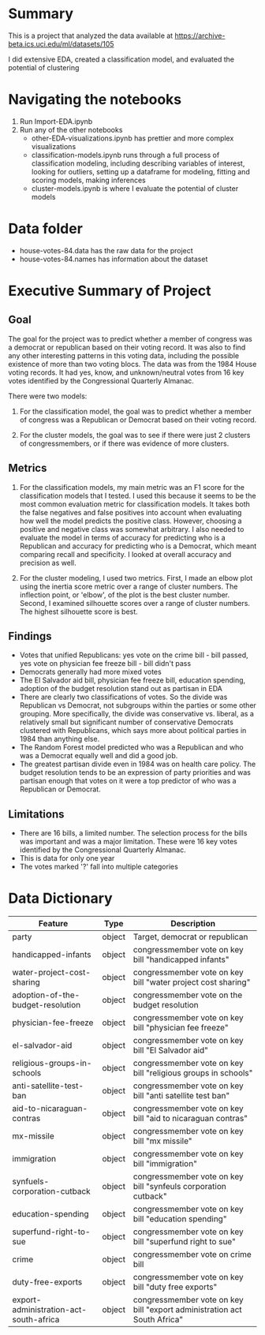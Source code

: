 # Summary

This is a project that analyzed the data available at https://archive-beta.ics.uci.edu/ml/datasets/105 

I did extensive EDA, created a classification model, and evaluated the potential of clustering

# Navigating the notebooks

1. Run Import-EDA.ipynb
2. Run any of the other notebooks
    - other-EDA-visualizations.ipynb has prettier and more complex visualizations
    - classification-models.ipynb runs through a full process of classification modeling, including describing variables of interest, looking for outliers, setting up a dataframe for modeling, fitting and scoring models, making inferences
    - cluster-models.ipynb is where I evaluate the potential of cluster models
    
# Data folder

- house-votes-84.data has the raw data for the project
- house-votes-84.names has information about the dataset

# Executive Summary of Project

## Goal

The goal for the project was to predict whether a member of congress was a democrat or republican based on their voting record. It was also to find any other interesting patterns in this voting data, including the possible existence of more than two voting blocs. The data was from the 1984 House voting records. It had yes, know, and unknown/neutral votes from 16 key votes identified by the Congressional Quarterly Almanac.

There were two models:

1. For the classification model, the goal was to predict whether a member of congress was a Republican or Democrat based on their voting record. 

2. For the cluster models, the goal was to see if there were just 2 clusters of congressmembers, or if there was evidence of more clusters.



## Metrics

1. For the classification models, my main metric was an F1 score for the classification models that I tested. I used this because it seems to be the most common evaluation metric for classification models. It takes both the false negatives and false positives into account when evaluating how well the model predicts the positive class. However, choosing a positive and negative class was somewhat arbitrary. I also needed to evaluate the model in terms of accuracy for predicting who is a Republican and accuracy for predicting who is a Democrat, which meant comparing recall and specificity. I looked at overall accuracy and precision as well.


2. For the cluster modeling, I used two metrics. First, I made an elbow plot using the inertia score metric over a range of cluster numbers. The inflection point, or 'elbow', of the plot is the best cluster number. Second, I examined silhouette scores over a range of cluster numbers. The highest silhouette score is best.


## Findings

- Votes that unified Republicans: yes vote on the crime bill - bill passed, yes vote on physician fee freeze bill - bill didn't pass
- Democrats generally had more mixed votes
- The El Salvador aid bill, physician fee freeze bill, education spending, adoption of the budget resolution stand out as partisan in EDA
- There are clearly two classifications of votes. So the divide was Republican vs Democrat, not subgroups within the parties or some other grouping. More specifically, the divide was conservative vs. liberal, as a relatively small but significant number of conservative Democrats clustered with Republicans, which says more about political parties in 1984 than anything else.
- The Random Forest model predicted who was a Republican and who was a Democrat equally well and did a good job.
- The greatest partisan divide even in 1984 was on health care policy. The budget resolution tends to be an expression of party priorities and was partisan enough that votes on it were a top predictor of who was a Republican or Democrat.


## Limitations

- There are 16 bills, a limited number. The selection process for the bills was important and was a major limitation. These were 16 key votes identified by the Congressional Quarterly Almanac.
- This is data for only one year
- The votes marked '?' fall into multiple categories

# Data Dictionary

|Feature|Type|Description|
|---|---|---|
|party|object|Target, democrat or republican|
|handicapped-infants|object|congressmember vote on key bill "handicapped infants"|
|water-project-cost-sharing|object|congressmember vote on key bill "water project cost sharing"|
|adoption-of-the-budget-resolution|object|congressmember vote on the budget resolution|
|physician-fee-freeze|object|congressmember vote on key bill "physician fee freeze"|
|el-salvador-aid|object|congressmember vote on key bill "El Salvador aid"|
|religious-groups-in-schools|object|congressmember vote on key bill "religious groups in schools"|
|anti-satellite-test-ban|object|congressmember vote on key bill "anti satellite test ban"|
|aid-to-nicaraguan-contras|object|congressmember vote on key bill "aid to nicaraguan contras"|
|mx-missile|object|congressmember vote on key bill "mx missile"|
|immigration|object|congressmember vote on key bill "immigration"|
|synfuels-corporation-cutback|object|congressmember vote on key bill "synfeuls corporation cutback"|
|education-spending|object|congressmember vote on key bill "education spending"|
|superfund-right-to-sue|object|congressmember vote on key bill "superfund right to sue"|
|crime|object|congressmember vote on crime bill|
|duty-free-exports|object|congressmember vote on key bill "duty free exports"|
|export-administration-act-south-africa|object|congressmember vote on key bill "export administration act South Africa"|
